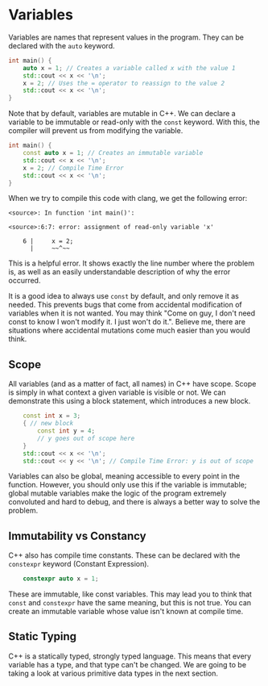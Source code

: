 # Variables

Variables are names that represent values in the program. They can be declared with the `auto` keyword.

```cpp
int main() {
    auto x = 1; // Creates a variable called x with the value 1
    std::cout << x << '\n';
    x = 2; // Uses the = operator to reassign to the value 2
    std::cout << x << '\n';
}
```

Note that by default, variables are mutable in C++. We can declare a variable to be immutable or read-only with the `const` keyword. With this, the compiler will prevent us from modifying the variable.

```cpp
int main() {
    const auto x = 1; // Creates an immutable variable
    std::cout << x << '\n';
    x = 2; // Compile Time Error
    std::cout << x << '\n';
}
```

When we try to compile this code with clang, we get the following error:

```plaintext
<source>: In function 'int main()':

<source>:6:7: error: assignment of read-only variable 'x'

    6 |     x = 2;
      |     ~~^~~
```

This is a helpful error. It shows exactly the line number where the problem is, as well as an easily understandable description of why the error occurred.

It is a good idea to always use `const` by default, and only remove it as needed. This prevents bugs that come from accidental modification of variables when it is not wanted. You may think "Come on guy, I don't need const to know I won't modify it. I just won't do it.". Believe me, there are situations where accidental mutations come much easier than you would think.

## Scope

All variables (and as a matter of fact, all names) in C++ have scope. Scope is simply in what context a given variable is visible or not. We can demonstrate this using a block statement, which introduces a new block.

```cpp
    const int x = 3;
    { // new block
        const int y = 4;
        // y goes out of scope here
    }
    std::cout << x << '\n';
    std::cout << y << '\n'; // Compile Time Error: y is out of scope
```

Variables can also be global, meaning accessible to every point in the function. However, you should only use this if the variable is immutable; global mutable variables make the logic of the program extremely convoluted and hard to debug, and there is always a better way to solve the problem.

## Immutability vs Constancy

C++ also has compile time constants. These can be declared with the `constexpr` keyword (Constant Expression).

```cpp
    constexpr auto x = 1;
```

These are immutable, like const variables. This may lead you to think that `const` and `constexpr` have the same meaning, but this is not true. You can create an immutable variable whose value isn't known at compile time.

## Static Typing

C++ is a statically typed, strongly typed language. This means that every variable has a type, and that type can't be changed. We are going to be taking a look at various primitive data types in the next section.
